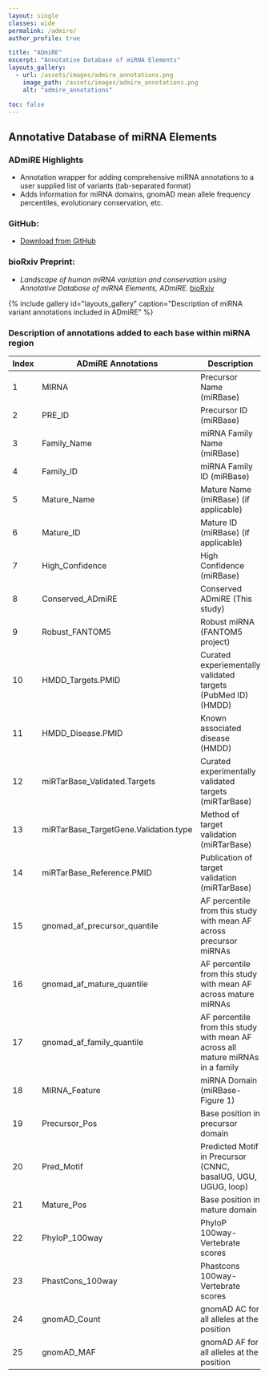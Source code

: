 ```yaml
---
layout: single
classes: wide
permalink: /admire/
author_profile: true

title: "ADmiRE"
excerpt: "Annotative Database of miRNA Elements"
layouts_gallery:
  - url: /assets/images/admire_annotations.png
    image_path: /assets/images/admire_annotations.png
    alt: "admire_annotations"

toc: false
---
```


## Annotative Database of miRNA Elements
### ADmiRE Highlights

- Annotation wrapper for adding comprehensive miRNA annotations to a user supplied list of variants (tab-separated format)
- Adds information for miRNA domains, gnomAD mean allele frequency percentiles, evolutionary conservation, etc.

### GitHub:

- [Download from GitHub](https://github.com/nroak/ADmiRE)

### bioRxiv Preprint:

- *Landscape of human miRNA variation and conservation using Annotative Database of miRNA Elements, ADmiRE.* [bioRxiv](https://www.biorxiv.org/content/early/2017/08/16/177170)


{% include gallery id="layouts_gallery" caption="Description of miRNA variant annotations included in ADmiRE" %}

### Description of annotations added to each base within miRNA region

| Index | ADmiRE Annotations         | Description                                 |
| ----- | -------------------------- | ------------------------------------------- |
| 1 | MIRNA | Precursor Name (miRBase) |
| 2 | PRE_ID | Precursor ID (miRBase) |
| 3 | Family_Name | miRNA Family Name (miRBase) |
| 4 | Family_ID | miRNA Family ID (miRBase) |
| 5 | Mature_Name | Mature Name (miRBase) (if applicable) |
| 6 | Mature_ID | Mature ID (miRBase) (if applicable) |
| 7 | High_Confidence | High Confidence (miRBase) |
| 8 | Conserved_ADmiRE | Conserved ADmiRE (This study) |
| 9 | Robust_FANTOM5 | Robust miRNA (FANTOM5 project) |
| 10 | HMDD_Targets.PMID | Curated experiementally validated targets (PubMed ID) (HMDD) |
| 11 | HMDD_Disease.PMID | Known associated disease (HMDD)  |
| 12 | miRTarBase_Validated.Targets | Curated experimentally validated targets (miRTarBase) |
| 13 | miRTarBase_TargetGene.Validation.type | Method of target validation (miRTarBase) |
| 14 | miRTarBase_Reference.PMID | Publication of target validation (miRTarBase) |
| 15 | gnomad_af_precursor_quantile | AF percentile from this study with mean AF across precursor miRNAs |
| 16 | gnomad_af_mature_quantile | AF percentile from this study with mean AF across mature miRNAs |
| 17 | gnomad_af_family_quantile | AF percentile from this study with mean AF across all mature miRNAs in a family |
| 18 | MIRNA_Feature | miRNA Domain (miRBase- Figure 1)  |
| 19 | Precursor_Pos | Base position in precursor domain |
| 20 | Pred_Motif | Predicted Motif in Precursor (CNNC, basalUG, UGU, UGUG, loop) |
| 21 | Mature_Pos | Base position in mature domain |
| 22 | PhyloP_100way | PhyloP 100way- Vertebrate scores |
| 23 | PhastCons_100way | Phastcons 100way- Vertebrate scores |
| 24 | gnomAD_Count | gnomAD AC for all alleles at the position |
| 25 | gnomAD_MAF | gnomAD AF for all alleles at the position |




